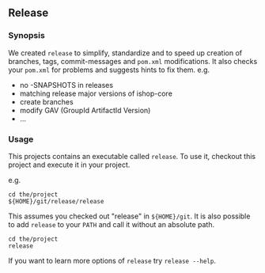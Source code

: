 ## Release
### Synopsis
We created ```release``` to simplify, standardize and to speed up creation of
branches, tags, commit-messages and ```pom.xml``` modifications.
It also checks your ```pom.xml``` for problems and suggests hints to fix them. e.g.
* no -SNAPSHOTS in releases
* matching release major versions of ishop-core
* create branches
* modify GAV (GroupId ArtifactId Version)
* ...

### Usage
This projects contains an executable called ```release```. To use it, checkout this
project and execute it in your project.

e.g.
```
cd the/project
${HOME}/git/release/release
```
This assumes you checked out "release" in ```${HOME}/git```. It is also possible
to add ```release``` to your ```PATH``` and call it without an absolute path.
```
cd the/project
release
```

If you want to learn more options of ```release``` try ```release --help```.
